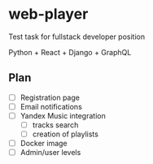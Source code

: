 # web-player
Test task for fullstack developer position


Python + React + Django + GraphQL

## Plan
 - [ ] Registration page
 - [ ] Email notifications
 - [ ] Yandex Music integration
   - [ ] tracks search 
   - [ ] creation of playlists
 - [ ] Docker image
 - [ ] Admin/user levels
